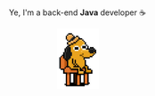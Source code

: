 <p align="center">Ye, I'm a back-end <b>Java</b> developer ☕</p>

<p align="center">
  <img src="/images/doge.webp" width="75"/>
</p>
